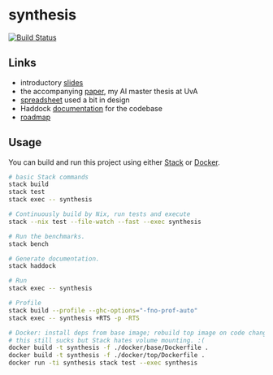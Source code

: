 # synthesis

[![Build Status](https://travis-ci.com/tycho01/synthesis.svg?branch=master)](https://travis-ci.com/tycho01/synthesis)

## Links

- introductory [slides](https://docs.google.com/presentation/d/1gS3sDgF7HPkiTnE9piQ6IDSFm6idGD7MaXalYzw9BC0/edit?usp=sharing)
- the accompanying [paper](https://github.com/tycho01/thesis), my AI master thesis at UvA
- [spreadsheet](https://docs.google.com/spreadsheets/d/1uDA9suwASDzllxJZDt--wZ0ci7q4eJIfPcAw9qr18-U/edit?usp=sharing) used a bit in design
- Haddock [documentation](https://tycho01.github.io/synthesis/) for the codebase
- [roadmap](https://github.com/tycho01/synthesis/projects/1)

## Usage

You can build and run this project using either [Stack](https://docs.haskellstack.org/) or [Docker](https://www.docker.com/).

``` sh
# basic Stack commands
stack build
stack test
stack exec -- synthesis

# Continuously build by Nix, run tests and execute
stack --nix test --file-watch --fast --exec synthesis

# Run the benchmarks.
stack bench

# Generate documentation.
stack haddock

# Run
stack exec -- synthesis

# Profile
stack build --profile --ghc-options="-fno-prof-auto"
stack exec -- synthesis +RTS -p -RTS

# Docker: install deps from base image; rebuild top image on code changes.
# this still sucks but Stack hates volume mounting. :(
docker build -t synthesis -f ./docker/base/Dockerfile .
docker build -t synthesis -f ./docker/top/Dockerfile .
docker run -ti synthesis stack test --exec synthesis
```
